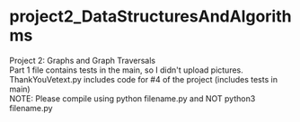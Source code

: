 # project2_DataStructuresAndAlgorithms
Project 2: Graphs and Graph Traversals  
Part 1 file contains tests in the main, so I didn't upload pictures.  
ThankYouVetext.py includes code for #4 of the project (includes tests in main)     
NOTE: Please compile using python filename.py and NOT python3 filename.py
